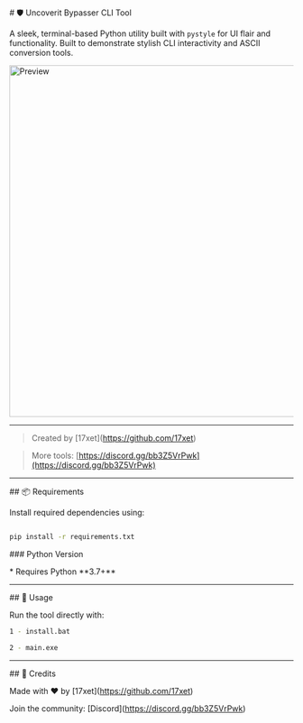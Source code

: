 \# 🛡️ Uncoverit Bypasser CLI Tool



A sleek, terminal-based Python utility built with `pystyle` for UI flair and functionality. Built to demonstrate stylish CLI interactivity and ASCII conversion tools.

<img width="1110" height="624" alt="Preview" src="https://github.com/user-attachments/assets/064e2a82-8c07-4668-81d4-82e2e6d7d2ea" />

---

> Created by \[17xet](https://github.com/17xet)  

> More tools: \[https://discord.gg/bb3Z5VrPwk](https://discord.gg/bb3Z5VrPwk)

---



\## 📦 Requirements



Install required dependencies using:



```bash

pip install -r requirements.txt

````



\### Python Version



\* Requires Python \*\*3.7+\*\*



---



\## 🚀 Usage



Run the tool directly with:



```bash
1 - install.bat

2 - main.exe

```

---

\## 🙌 Credits



Made with ❤️ by \[17xet](https://github.com/17xet)

Join the community: \[Discord](https://discord.gg/bb3Z5VrPwk)



````

